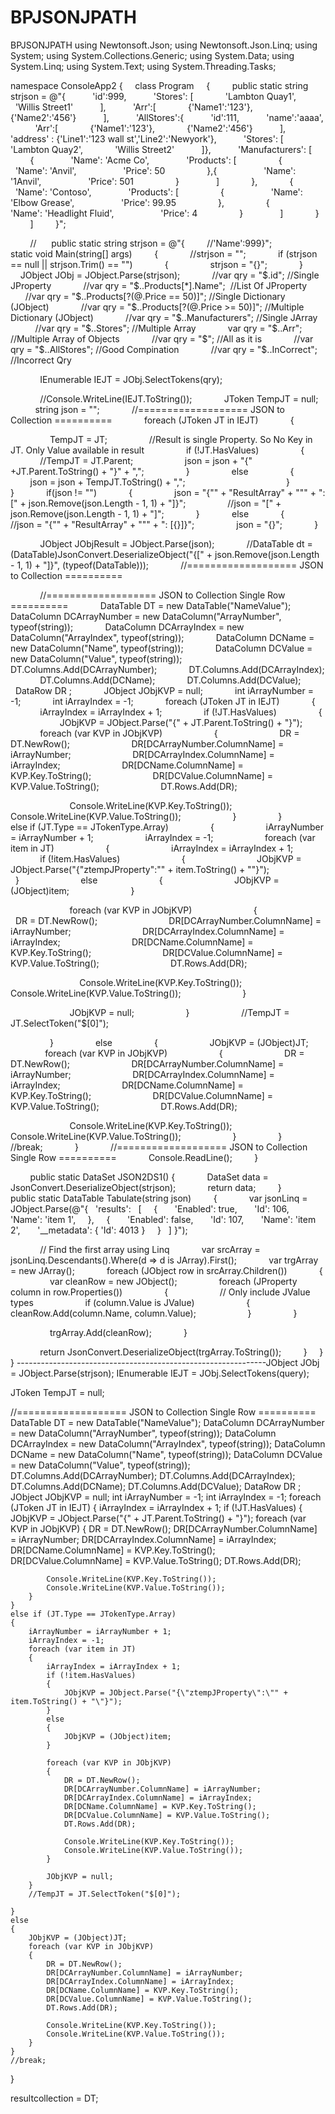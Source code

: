 # BPJSONJPATH
BPJSONJPATH
using Newtonsoft.Json;
using Newtonsoft.Json.Linq;
using System;
using System.Collections.Generic;
using System.Data;
using System.Linq;
using System.Text;
using System.Threading.Tasks;

namespace ConsoleApp2
{
    class Program
    {
        public static string strjson = @"{
          'id':999,
          'Stores': [
            'Lambton Quay1',
            'Willis Street1'
          ],
          'Arr':[
            {'Name1':'123'},
            {'Name2':'456'}
          ],
          'AllStores':{
          'id':111,
          'name':'aaaa',
          'Arr':[
            {'Name1':'123'},
            {'Name2':'456'}
          ],
          'address' : {'Line1':'123 wall st','Line2':'Newyork'},
          'Stores': [
            'Lambton Quay2',
            'Willis Street2'
          ]},
          'Manufacturers': [
            {
              'Name': 'Acme Co',
              'Products': [
                {
                  'Name': 'Anvil',
                  'Price': 50
                },{
                  'Name': '1Anvil',
                  'Price': 501
                }
              ]
            },
            {
              'Name': 'Contoso',
              'Products': [
                {
                  'Name': 'Elbow Grease',
                  'Price': 99.95
                },
                {
                  'Name': 'Headlight Fluid',
                  'Price': 4
                }
              ]
            }
          ]
        }";

        //      public static string strjson = @"{
        //'Name':999}";
        
        static void Main(string[] args)
        {
            //strjson = "";
            if (strjson == null || strjson.Trim() == "")
            {
                strjson = "{}";
            }
            JObject JObj = JObject.Parse(strjson);
            //var qry = "$.id"; //Single JProperty
            //var qry = "$..Products[*].Name";  //List Of JProperty
            //var qry = "$..Products[?(@.Price == 50)]"; //Single Dictionary (JObject)
            //var qry = "$..Products[?(@.Price >= 50)]"; //Multiple Dictionary (JObject)
            //var qry = "$..Manufacturers"; //Single JArray
            //var qry = "$..Stores"; //Multiple Array
            var qry = "$..Arr"; //Multiple Array of Objects
            //var qry = "$"; //All as it is
            //var qry = "$..AllStores"; //Good Compination
            //var qry = "$..InCorrect"; //Incorrect Qry



            IEnumerable<JToken> IEJT = JObj.SelectTokens(qry);

            //Console.WriteLine(IEJT.ToString());
            JToken TempJT = null;
            string json = "";
            //=================== JSON to Collection ==========
            foreach (JToken JT in IEJT)
            {

                TempJT = JT;
                //Result is single Property. So No Key in JT. Only Value available in result
                if (!JT.HasValues)
                {
                    //TempJT = JT.Parent;
                    json = json + "{" +JT.Parent.ToString() + "}" + ",";
                } 
                else 
                {
                    json = json + TempJT.ToString() + ",";
                        
                }
            }
            if(json != "") 
            {
                json = "{\"" + "ResultArray" + "\"" + ": [" + json.Remove(json.Length - 1, 1) + "]}";
                //json = "[" + json.Remove(json.Length - 1, 1) + "]";
            }
            else
            {
                //json = "{\"" + "ResultArray" + "\"" + ": [{}]}";
                json = "{}";
            }

            JObject JObjResult = JObject.Parse(json);
            //DataTable dt = (DataTable)JsonConvert.DeserializeObject("{[" + json.Remove(json.Length - 1, 1) + "]}", (typeof(DataTable)));
            //=================== JSON to Collection ==========

            //=================== JSON to Collection Single Row ==========
            DataTable DT = new DataTable("NameValue");
            DataColumn DCArrayNumber = new DataColumn("ArrayNumber", typeof(string));
            DataColumn DCArrayIndex = new DataColumn("ArrayIndex", typeof(string));
            DataColumn DCName = new DataColumn("Name", typeof(string));
            DataColumn DCValue = new DataColumn("Value", typeof(string));
            DT.Columns.Add(DCArrayNumber);
            DT.Columns.Add(DCArrayIndex);
            DT.Columns.Add(DCName);
            DT.Columns.Add(DCValue);
            DataRow DR ;
            JObject JObjKVP = null;
            int iArrayNumber = -1;
            int iArrayIndex = -1;
            foreach (JToken JT in IEJT)
            {
                iArrayIndex = iArrayIndex + 1;
                if (!JT.HasValues)
                {
                    JObjKVP = JObject.Parse("{" + JT.Parent.ToString() + "}");
                    foreach (var KVP in JObjKVP)
                    {
                        DR = DT.NewRow();
                        DR[DCArrayNumber.ColumnName] = iArrayNumber;
                        DR[DCArrayIndex.ColumnName] = iArrayIndex;
                        DR[DCName.ColumnName] = KVP.Key.ToString();
                        DR[DCValue.ColumnName] = KVP.Value.ToString();
                        DT.Rows.Add(DR);

                        Console.WriteLine(KVP.Key.ToString());
                        Console.WriteLine(KVP.Value.ToString());
                    }
                }
                else if (JT.Type == JTokenType.Array)
                {
                    iArrayNumber = iArrayNumber + 1;
                    iArrayIndex = -1;
                    foreach (var item in JT)
                    {
                        iArrayIndex = iArrayIndex + 1;
                        if (!item.HasValues)
                        {
                            JObjKVP = JObject.Parse("{\"ztempJProperty\":\"" + item.ToString() + "\"}");
                        }
                        else
                        {
                            JObjKVP = (JObject)item;
                        }

                        foreach (var KVP in JObjKVP)
                        {
                            DR = DT.NewRow();
                            DR[DCArrayNumber.ColumnName] = iArrayNumber;
                            DR[DCArrayIndex.ColumnName] = iArrayIndex;
                            DR[DCName.ColumnName] = KVP.Key.ToString();
                            DR[DCValue.ColumnName] = KVP.Value.ToString();
                            DT.Rows.Add(DR);

                            Console.WriteLine(KVP.Key.ToString());
                            Console.WriteLine(KVP.Value.ToString());
                        }

                        JObjKVP = null;
                    }
                    //TempJT = JT.SelectToken("$[0]");

                }
                else 
                {
                    JObjKVP = (JObject)JT;
                    foreach (var KVP in JObjKVP)
                    {
                        DR = DT.NewRow();
                        DR[DCArrayNumber.ColumnName] = iArrayNumber;
                        DR[DCArrayIndex.ColumnName] = iArrayIndex;
                        DR[DCName.ColumnName] = KVP.Key.ToString();
                        DR[DCValue.ColumnName] = KVP.Value.ToString();
                        DT.Rows.Add(DR);

                        Console.WriteLine(KVP.Key.ToString());
                        Console.WriteLine(KVP.Value.ToString());
                    }
                }
                //break;
            }
            //=================== JSON to Collection Single Row ==========
            Console.ReadLine();
        }

        public static DataSet JSON2DS1() {
            DataSet data = JsonConvert.DeserializeObject<DataSet>(strjson);
            return data;
        }
        
        public static DataTable Tabulate(string json)
        {
            var jsonLinq = JObject.Parse(@"{
  'results':
  [
    {
      'Enabled': true,
      'Id': 106,
      'Name': 'item 1',
    },
    {
      'Enabled': false,
      'Id': 107,
      'Name': 'item 2',
      '__metadata': { 'Id': 4013 }
    }
  ]
}");

            // Find the first array using Linq
            var srcArray = jsonLinq.Descendants().Where(d => d is JArray).First();
            var trgArray = new JArray();
            foreach (JObject row in srcArray.Children<JObject>())
            {
                var cleanRow = new JObject();
                foreach (JProperty column in row.Properties())
                {
                    // Only include JValue types
                    if (column.Value is JValue)
                    {
                        cleanRow.Add(column.Name, column.Value);
                    }
                }

                trgArray.Add(cleanRow);
            }

            return JsonConvert.DeserializeObject<DataTable>(trgArray.ToString());
        }
    }
}
--------------------------------------------------------------JObject JObj = JObject.Parse(strjson);
IEnumerable<JToken> IEJT = JObj.SelectTokens(query);

JToken TempJT = null;

//=================== JSON to Collection Single Row ==========
DataTable DT = new DataTable("NameValue");
DataColumn DCArrayNumber = new DataColumn("ArrayNumber", typeof(string));
DataColumn DCArrayIndex = new DataColumn("ArrayIndex", typeof(string));
DataColumn DCName = new DataColumn("Name", typeof(string));
DataColumn DCValue = new DataColumn("Value", typeof(string));
DT.Columns.Add(DCArrayNumber);
DT.Columns.Add(DCArrayIndex);
DT.Columns.Add(DCName);
DT.Columns.Add(DCValue);
DataRow DR ;
JObject JObjKVP = null;
int iArrayNumber = -1;
int iArrayIndex = -1;
foreach (JToken JT in IEJT)
{
	iArrayIndex = iArrayIndex + 1;
	if (!JT.HasValues)
	{
		JObjKVP = JObject.Parse("{" + JT.Parent.ToString() + "}");
		foreach (var KVP in JObjKVP)
		{
			DR = DT.NewRow();
			DR[DCArrayNumber.ColumnName] = iArrayNumber;
			DR[DCArrayIndex.ColumnName] = iArrayIndex;
			DR[DCName.ColumnName] = KVP.Key.ToString();
			DR[DCValue.ColumnName] = KVP.Value.ToString();
			DT.Rows.Add(DR);

			Console.WriteLine(KVP.Key.ToString());
			Console.WriteLine(KVP.Value.ToString());
		}
	}
	else if (JT.Type == JTokenType.Array)
	{
		iArrayNumber = iArrayNumber + 1;
		iArrayIndex = -1;
		foreach (var item in JT)
		{
			iArrayIndex = iArrayIndex + 1;
			if (!item.HasValues)
			{
				JObjKVP = JObject.Parse("{\"ztempJProperty\":\"" + item.ToString() + "\"}");
			}
			else
			{
				JObjKVP = (JObject)item;
			}

			foreach (var KVP in JObjKVP)
			{
				DR = DT.NewRow();
				DR[DCArrayNumber.ColumnName] = iArrayNumber;
				DR[DCArrayIndex.ColumnName] = iArrayIndex;
				DR[DCName.ColumnName] = KVP.Key.ToString();
				DR[DCValue.ColumnName] = KVP.Value.ToString();
				DT.Rows.Add(DR);

				Console.WriteLine(KVP.Key.ToString());
				Console.WriteLine(KVP.Value.ToString());
			}

			JObjKVP = null;
		}
		//TempJT = JT.SelectToken("$[0]");

	}
	else 
	{
		JObjKVP = (JObject)JT;
		foreach (var KVP in JObjKVP)
		{
			DR = DT.NewRow();
			DR[DCArrayNumber.ColumnName] = iArrayNumber;
			DR[DCArrayIndex.ColumnName] = iArrayIndex;
			DR[DCName.ColumnName] = KVP.Key.ToString();
			DR[DCValue.ColumnName] = KVP.Value.ToString();
			DT.Rows.Add(DR);

			Console.WriteLine(KVP.Key.ToString());
			Console.WriteLine(KVP.Value.ToString());
		}
	}
	//break;
}

resultcollection = DT;
